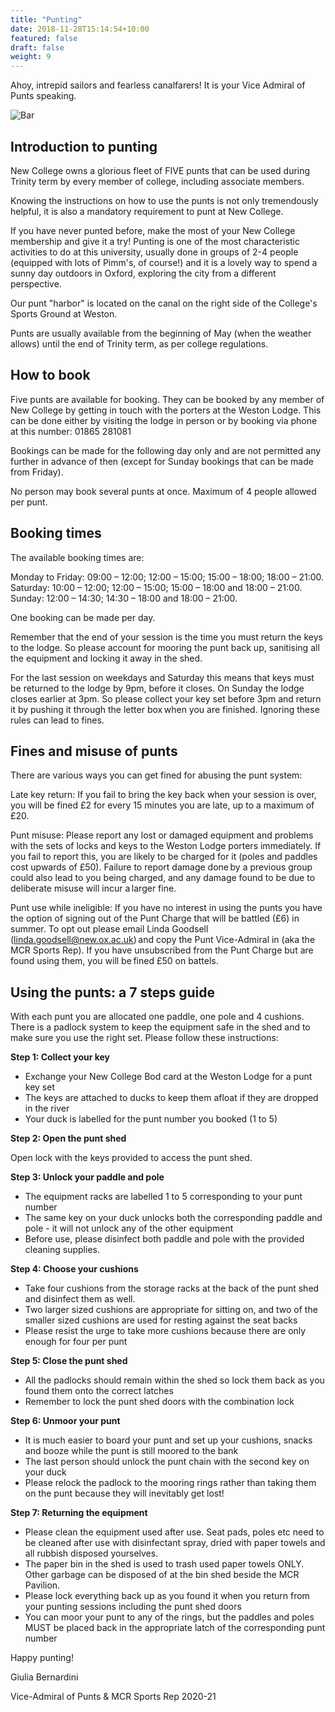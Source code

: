 ```yaml
---
title: "Punting"
date: 2018-11-28T15:14:54+10:00
featured: false
draft: false
weight: 9
---
```


Ahoy, intrepid sailors and fearless canalfarers! It is your Vice Admiral of Punts speaking.

![Bar](/images/nc/punt.jpg)

## Introduction to punting


New College owns a glorious fleet of FIVE punts that can be used during Trinity term by every member of college, including associate members.

Knowing the instructions on how to use the punts is not only tremendously helpful, it is also a mandatory requirement to punt at New College. 

If you have never punted before, make the most of your New College membership and give it a try! Punting is one of the most characteristic activities to do at this university, usually done in groups of 2-4 people (equipped with lots of Pimm's, of course!) and it is a lovely way to spend a sunny day outdoors in Oxford, exploring the city from a different perspective. 

Our punt "harbor" is located on the canal on the right side of the College's Sports Ground at Weston.

Punts are usually available from the beginning of May (when the weather allows) until the end of Trinity term, as per college regulations.


 
## How to book  

Five punts are available for booking. They can be booked by any member of New College by getting in touch with the porters at the Weston Lodge. This can be done either by visiting the lodge in person or by booking via phone at this number: 01865 281081

Bookings can be made for the following day only and are not permitted any further in advance of then (except for Sunday bookings that can be made from Friday). 

No person may book several punts at once. Maximum of 4 people allowed per punt.

 
## Booking times 

The available booking times are: 

Monday to Friday: 09:00 – 12:00; 12:00 – 15:00; 15:00 – 18:00; 18:00 – 21:00. 
Saturday: 10:00 – 12:00; 12:00 – 15:00;  15:00 – 18:00 and 18:00 – 21:00. 
Sunday: 12:00 – 14:30; 14:30 – 18:00 and 18:00 – 21:00. 

One booking can be made per day. 

Remember that the end of your session is the time you must return the keys to the lodge.  So please account for mooring the punt back up, sanitising all the equipment and locking it away in the shed.   

For the last session on weekdays and Saturday this means that keys must be returned to the lodge by 9pm, before it closes. On Sunday the lodge closes earlier at 3pm.  So please collect your key set before 3pm and return it by pushing it through the letter box when you are finished. Ignoring these rules can lead to fines.    


## Fines and misuse of punts

There are various ways you can get fined for abusing the punt system: 

Late key return: If you fail to bring the key back when your session is over, you will be fined £2 for every 15 minutes you are late, up to a maximum of £20.  

Punt misuse: Please report any lost or damaged equipment and problems with the sets of locks and keys to the Weston Lodge porters immediately. If you fail to report this, you are likely to be charged for it (poles and paddles cost upwards of £50). Failure to report damage done by a previous group could also lead to you being charged, and any damage found to be due to deliberate misuse will incur a larger fine. 

Punt use while ineligible: If you have no interest in using the punts you have the option of signing out of the Punt Charge that will be battled (£6) in summer. To opt out please email Linda Goodsell (linda.goodsell@new.ox.ac.uk) and copy the Punt Vice-Admiral in (aka the MCR Sports Rep). If you have unsubscribed from the Punt Charge but are found using them, you will be fined £50 on battels. 

 
## Using the punts: a 7 steps guide

With each punt you are allocated one paddle, one pole and 4 cushions. There is a padlock system to keep the equipment safe in the shed and to make sure you use the right set. Please follow these instructions: 

**Step 1: Collect your key**
- Exchange your New College Bod card at the Weston Lodge for a punt key set  
- The keys are attached to ducks to keep them afloat if they are dropped in the river 
- Your duck is labelled for the punt number you booked (1 to 5)  
     
**Step 2: Open the punt shed**

Open lock with the keys provided to access the punt shed.
     
**Step 3: Unlock your paddle and pole**
- The equipment racks are labelled 1 to 5 corresponding to your punt number 
- The same key on your duck unlocks both the corresponding paddle and pole - it will not unlock any of the other equipment  
- Before use, please disinfect both paddle and pole with the provided cleaning supplies.  
     
**Step 4: Choose your cushions** 

- Take four cushions from the storage racks at the back of the punt shed and disinfect them as well.   
- Two larger sized cushions are appropriate for sitting on, and two of the smaller sized cushions are used for resting against the seat backs  
- Please resist the urge to take more cushions because there are only enough for four per punt  
     
**Step 5: Close the punt shed** 
- All the padlocks should remain within the shed so lock them back as you found them onto the correct latches  
- Remember to lock the punt shed doors with the combination lock  
     
**Step 6: Unmoor your punt**
- It is much easier to board your punt and set up your cushions, snacks and booze while the punt is still moored to the bank  
- The last person should unlock the punt chain with the second key on your duck 
- Please relock the padlock to the mooring rings rather than taking them on the punt because they will inevitably get lost!  
     
**Step 7: Returning the equipment** 
- Please clean the equipment used after use. Seat pads, poles etc need to be cleaned after use with disinfectant spray, dried with paper towels and all rubbish disposed yourselves.
- The paper bin in the shed is used to trash used paper towels ONLY. Other garbage can be disposed of at the bin shed beside the MCR Pavilion.
- Please lock everything back up as you found it when you return from your punting sessions including the punt shed doors  
- You can moor your punt to any of the rings, but the paddles and poles MUST be placed back in the appropriate latch of the corresponding punt number  
     
Happy punting!

 

Giulia Bernardini

Vice-Admiral of Punts & MCR Sports Rep 2020-21
